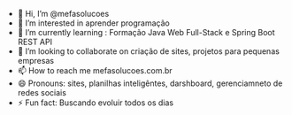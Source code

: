 - 👋 Hi, I’m @mefasolucoes
- 👀 I’m interested in aprender programação 
- 🌱 I’m currently learning  :  Formação Java Web Full-Stack e Spring Boot REST API
- 💞️ I’m looking to collaborate on criação de sites, projetos para pequenas empresas
- 📫 How to reach me mefasolucoes.com.br
- 😄 Pronouns: sites, planilhas inteligêntes, darshboard, gerenciamneto de redes sociais
- ⚡ Fun fact: Buscando evoluir todos os dias

<!---
mefasolucoes/mefasolucoes is a ✨ special ✨ repository because its `README.md` (this file) appears on your GitHub profile.
You can click the Preview link to take a look at your changes.
--->
